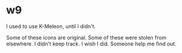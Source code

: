 # w9

I used to use K-Meleon, until I didn't.

Some of these icons are original. Some of these were stolen from elsewhere. I didn't keep track. I wish I did. Someone help me find out.
